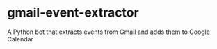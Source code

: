 # gmail-event-extractor
A Python bot that extracts events from Gmail and adds them to Google Calendar
